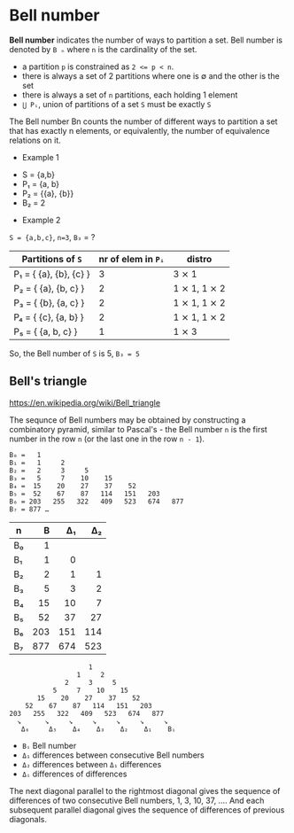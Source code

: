 # Bell number

**Bell number** indicates the number of ways to partition a set. 
Bell number is denoted by `B ₙ` where `n` is the cardinality of the set.

- a partition `p` is constrained as `2 <= p < n`.
- there is always a set of 2 partitions where one is ∅ and the other is the set
- there is always a set of `n` partitions, each holding 1 element
- `⋃ Pᵢ`, union of partitions of a set `S` must be exactly `S`

The Bell number Bn counts the number of different ways to partition a set that has exactly n elements, or equivalently, the number of equivalence relations on it.

* Example 1

- S = {a,b}
- P₁ = {a, b}
- P₂ = {{a}, {b}}
- B₂ = 2


* Example 2

`S = {a,b,c}`, `n=3`, `B₃` = ?

Partitions of `S`        | nr of elem in `Pᵢ` | distro
-------------------------|--------------------|-------------
P₁ = { {a}, {b}, {c} }   | 3                  | 3 ⨯ 1
P₂ = { {a}, {b,   c} }   | 2                  | 1 ⨯ 1, 1 ⨯ 2
P₃ = { {b}, {a,   c} }   | 2                  | 1 ⨯ 1, 1 ⨯ 2
P₄ = { {c}, {a,   b} }   | 2                  | 1 ⨯ 1, 1 ⨯ 2
P₅ = { {a,   b,   c} }   | 1                  | 1 ⨯ 3

So, the Bell number of `S` is 5, `B₃ = 5`


## Bell's triangle

https://en.wikipedia.org/wiki/Bell_triangle

The sequnce of Bell numbers may be obtained by constructing a combinatory pyramid, similar to Pascal's - the Bell number `n` is the first number in the row `n` (or the last one in the row `n - 1`).

```
B₀ =   1
B₁ =   1     2
B₂ =   2     3     5
B₃ =   5     7    10    15
B₄ =  15    20    27    37    52
B₅ =  52    67    87   114   151   203
B₆ = 203   255   322   409   523   674   877
B₇ = 877 …
```


n  |   B | Δ₁  | Δ₂
---|----:|----:|----:
B₀ |   1 |     |
B₁ |   1 |   0 |
B₂ |   2 |   1 |   1
B₃ |   5 |   3 |   2
B₄ |  15 |  10 |   7
B₅ |  52 |  37 |  27
B₆ | 203 | 151 | 114
B₇ | 877 | 674 | 523



```
                    1
                 1     2
              2     3     5
           5     7    10    15
       15    20    27    37    52
    52    67    87   114   151   203
203   255   322   409   523   674   877
  ↘      ↘     ↘     ↘     ↘     ↘     ↘
   Δ₆     Δ₅    Δ₄    Δ₃    Δ₂    Δ₁    Bᵢ
```

- `Bᵢ`  Bell number
- `Δ₁`  differences between consecutive Bell numbers
- `Δ₂`  differences between `Δ₁` differences
- `Δᵢ`  differences of differences

The next diagonal parallel to the rightmost diagonal gives the sequence of differences of two consecutive Bell numbers, 1, 3, 10, 37, …. And each subsequent parallel diagonal gives the sequence of differences of previous diagonals.
